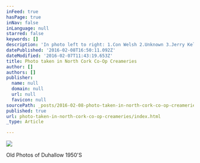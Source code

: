 ```yaml
---
inFeed: true
hasPage: true
inNav: false
inLanguage: null
starred: false
keywords: []
description: 'In photo left to right: 1.Con Welsh 2.Unknown 3.Jerry Kelleher'
datePublished: '2016-02-08T16:50:11.092Z'
dateModified: '2016-02-07T11:43:19.653Z'
title: Photo taken in North Cork Co-Op Creameries
author: []
authors: []
publisher:
  name: null
  domain: null
  url: null
  favicon: null
sourcePath: _posts/2016-02-08-photo-taken-in-north-cork-co-op-creameries.md
published: true
url: photo-taken-in-north-cork-co-op-creameries/index.html
_type: Article

---
```

![](https://the-grid-user-content.s3-us-west-2.amazonaws.com/8c69daca-4c70-4eb2-be4c-d45377041da6.jpg)

Old Photos of Duhallow 1950'S